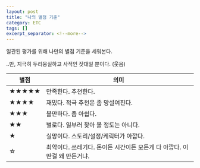 ```yaml
---
layout: post
title: "나의 별점 기준"
category: ETC
tags: []
excerpt_separator: <!--more-->
---
```


일관된 평가를 위해 나만의 별점 기준을 세워본다.
<!--more-->
..만, 지극히 두리뭉실하고 사적인 잣대일 뿐이다. (웃음)

별점       | 의미
-----------|------
★★★★★ | 만족한다. 추천한다.
★★★★   | 재밌다. 적극 추천은 좀 망설여진다.
★★★     | 볼만하다. 좀 아쉽다.
★★       | 별로다. 일부러 찾아 볼 정도는 아니다.
★         | 실망이다. 스토리/설정/케릭터가 아깝다.
☆         | 최악이다. 쓰레기다. 돈이든 시간이든 모든게 다 아깝다. 이딴걸 왜 만든거냐.
